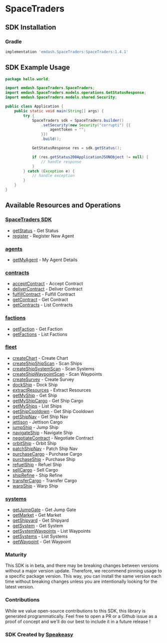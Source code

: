 # SpaceTraders

<!-- Start SDK Installation -->
## SDK Installation

### Gradle

```groovy
implementation 'emdash.SpaceTraders:SpaceTraders:1.4.1'
```
<!-- End SDK Installation -->

## SDK Example Usage
<!-- Start SDK Example Usage -->
```java
package hello.world;

import emdash.SpaceTraders.SpaceTraders;
import emdash.SpaceTraders.models.operations.GetStatusResponse;
import emdash.SpaceTraders.models.shared.Security;

public class Application {
    public static void main(String[] args) {
        try {
            SpaceTraders sdk = SpaceTraders.builder()
                .setSecurity(new Security("corrupti") {{
                    agentToken = "";
                }})
                .build();

            GetStatusResponse res = sdk.getStatus();

            if (res.getStatus200ApplicationJSONObject != null) {
                // handle response
            }
        } catch (Exception e) {
            // handle exception
        }
    }
}
```
<!-- End SDK Example Usage -->

<!-- Start SDK Available Operations -->
## Available Resources and Operations

### [SpaceTraders SDK](docs/sdks/spacetraders/README.md)

* [getStatus](docs/sdks/spacetraders/README.md#getstatus) - Get Status
* [register](docs/sdks/spacetraders/README.md#register) - Register New Agent

### [agents](docs/sdks/agents/README.md)

* [getMyAgent](docs/sdks/agents/README.md#getmyagent) - My Agent Details

### [contracts](docs/sdks/contracts/README.md)

* [acceptContract](docs/sdks/contracts/README.md#acceptcontract) - Accept Contract
* [deliverContract](docs/sdks/contracts/README.md#delivercontract) - Deliver Contract
* [fulfillContract](docs/sdks/contracts/README.md#fulfillcontract) - Fulfill Contract
* [getContract](docs/sdks/contracts/README.md#getcontract) - Get Contract
* [getContracts](docs/sdks/contracts/README.md#getcontracts) - List Contracts

### [factions](docs/sdks/factions/README.md)

* [getFaction](docs/sdks/factions/README.md#getfaction) - Get Faction
* [getFactions](docs/sdks/factions/README.md#getfactions) - List Factions

### [fleet](docs/sdks/fleet/README.md)

* [createChart](docs/sdks/fleet/README.md#createchart) - Create Chart
* [createShipShipScan](docs/sdks/fleet/README.md#createshipshipscan) - Scan Ships
* [createShipSystemScan](docs/sdks/fleet/README.md#createshipsystemscan) - Scan Systems
* [createShipWaypointScan](docs/sdks/fleet/README.md#createshipwaypointscan) - Scan Waypoints
* [createSurvey](docs/sdks/fleet/README.md#createsurvey) - Create Survey
* [dockShip](docs/sdks/fleet/README.md#dockship) - Dock Ship
* [extractResources](docs/sdks/fleet/README.md#extractresources) - Extract Resources
* [getMyShip](docs/sdks/fleet/README.md#getmyship) - Get Ship
* [getMyShipCargo](docs/sdks/fleet/README.md#getmyshipcargo) - Get Ship Cargo
* [getMyShips](docs/sdks/fleet/README.md#getmyships) - List Ships
* [getShipCooldown](docs/sdks/fleet/README.md#getshipcooldown) - Get Ship Cooldown
* [getShipNav](docs/sdks/fleet/README.md#getshipnav) - Get Ship Nav
* [jettison](docs/sdks/fleet/README.md#jettison) - Jettison Cargo
* [jumpShip](docs/sdks/fleet/README.md#jumpship) - Jump Ship
* [navigateShip](docs/sdks/fleet/README.md#navigateship) - Navigate Ship
* [negotiateContract](docs/sdks/fleet/README.md#negotiatecontract) - Negotiate Contract
* [orbitShip](docs/sdks/fleet/README.md#orbitship) - Orbit Ship
* [patchShipNav](docs/sdks/fleet/README.md#patchshipnav) - Patch Ship Nav
* [purchaseCargo](docs/sdks/fleet/README.md#purchasecargo) - Purchase Cargo
* [purchaseShip](docs/sdks/fleet/README.md#purchaseship) - Purchase Ship
* [refuelShip](docs/sdks/fleet/README.md#refuelship) - Refuel Ship
* [sellCargo](docs/sdks/fleet/README.md#sellcargo) - Sell Cargo
* [shipRefine](docs/sdks/fleet/README.md#shiprefine) - Ship Refine
* [transferCargo](docs/sdks/fleet/README.md#transfercargo) - Transfer Cargo
* [warpShip](docs/sdks/fleet/README.md#warpship) - Warp Ship

### [systems](docs/sdks/systems/README.md)

* [getJumpGate](docs/sdks/systems/README.md#getjumpgate) - Get Jump Gate
* [getMarket](docs/sdks/systems/README.md#getmarket) - Get Market
* [getShipyard](docs/sdks/systems/README.md#getshipyard) - Get Shipyard
* [getSystem](docs/sdks/systems/README.md#getsystem) - Get System
* [getSystemWaypoints](docs/sdks/systems/README.md#getsystemwaypoints) - List Waypoints
* [getSystems](docs/sdks/systems/README.md#getsystems) - List Systems
* [getWaypoint](docs/sdks/systems/README.md#getwaypoint) - Get Waypoint
<!-- End SDK Available Operations -->

### Maturity

This SDK is in beta, and there may be breaking changes between versions without a major version update. Therefore, we recommend pinning usage 
to a specific package version. This way, you can install the same version each time without breaking changes unless you are intentionally 
looking for the latest version.

### Contributions

While we value open-source contributions to this SDK, this library is generated programmatically. 
Feel free to open a PR or a Github issue as a proof of concept and we'll do our best to include it in a future release !

### SDK Created by [Speakeasy](https://docs.speakeasyapi.dev/docs/using-speakeasy/client-sdks)
